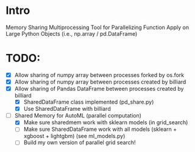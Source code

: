 # Intro
Memory Sharing Multiprocessing Tool for Parallelizing Function Apply on Large Python Objects (i.e., np.array / pd.DataFrame)


# TODO:
- [X] Allow sharing of numpy array between processes forked by os.fork
- [X] Allow sharing of numpy array between processes created by billiard
- [X] Allow sharing of Pandas DataFrame between processes created by billiard
  - [X] SharedDataFrame class implemented (pd_share.py)
  - [X] Use SharedDataFrame with billiard
- [ ] Shared Memory for AutoML (parallel computation)
  - [X] Make sure sharedmem work with sklearn models (in grid_search)
  - [ ] Make sure SharedDataFrame work with all models (sklearn + xgboost + lightgbm) (see ml_models.py)
  - [ ] Build my own version of parallel grid search!